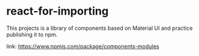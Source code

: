 # react-for-importing
This projects is a library of components based on Material UI and practice publishing it to npm.

link: https://www.npmjs.com/package/components-modules
